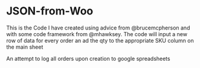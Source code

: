 # JSON-from-Woo

This is the Code I have created using advice from @brucemcpherson
and with some code framework from @mhawksey. The code will input a new row of data for every order an ad the qty to the appropriate SKU column on the main sheet

An attempt to log all orders upon creation to google spreadsheets
